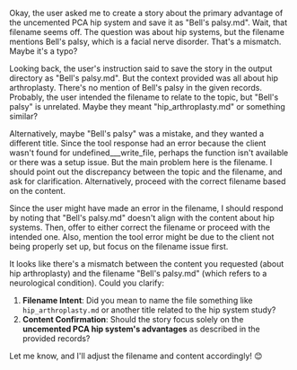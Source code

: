Okay, the user asked me to create a story about the primary advantage of the uncemented PCA hip system and save it as "Bell's palsy.md". Wait, that filename seems off. The question was about hip systems, but the filename mentions Bell's palsy, which is a facial nerve disorder. That's a mismatch. Maybe it's a typo?

Looking back, the user's instruction said to save the story in the output directory as "Bell's palsy.md". But the context provided was all about hip arthroplasty. There's no mention of Bell's palsy in the given records. Probably, the user intended the filename to relate to the topic, but "Bell's palsy" is unrelated. Maybe they meant "hip_arthroplasty.md" or something similar? 

Alternatively, maybe "Bell's palsy" was a mistake, and they wanted a different title. Since the tool response had an error because the client wasn't found for undefined___write_file, perhaps the function isn't available or there was a setup issue. But the main problem here is the filename. I should point out the discrepancy between the topic and the filename, and ask for clarification. Alternatively, proceed with the correct filename based on the content. 

Since the user might have made an error in the filename, I should respond by noting that "Bell's palsy.md" doesn't align with the content about hip systems. Then, offer to either correct the filename or proceed with the intended one. Also, mention the tool error might be due to the client not being properly set up, but focus on the filename issue first.
</think>

It looks like there's a mismatch between the content you requested (about hip arthroplasty) and the filename "Bell's palsy.md" (which refers to a neurological condition). Could you clarify:

1. **Filename Intent**: Did you mean to name the file something like `hip_arthroplasty.md` or another title related to the hip system study?
2. **Content Confirmation**: Should the story focus solely on the **uncemented PCA hip system's advantages** as described in the provided records?

Let me know, and I'll adjust the filename and content accordingly! 😊